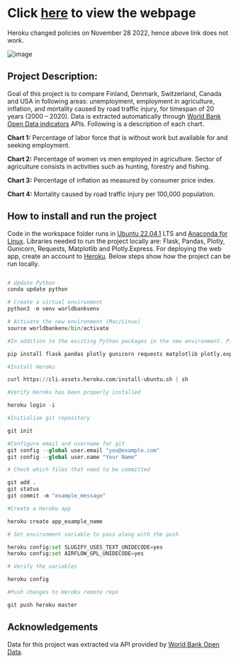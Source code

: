 # Click [here](https://myapp-worldbankdata-florida-1.herokuapp.com/) to view the webpage

Heroku changed policies on November 28 2022, hence above link does not work. 

![image](https://user-images.githubusercontent.com/41455899/210284159-213ce589-c37c-4dab-9d66-a2f16119862c.png)


## Project Description:

Goal of this project is to compare Finland, Denmark, Switzerland, Canada and USA in following areas: unemployment, employment in agriculture, inflation, and mortality caused by road traffic injury, for timespan of 20 years (2000 – 2020). Data is extracted automatically through [World Bank Open Data indicators](https://data.worldbank.org/indicator/) APIs. 
 Following is a description of each chart.

**Chart 1:** Percentage of labor force that is without work but available for and seeking employment.

**Chart 2:** Percentage of women vs men employed in agriculture. Sector of agriculture consists in activities such as hunting, forestry and fishing.

**Chart 3:** Percentage of inflation as measured by consumer price index.

**Chart 4:** Mortality caused by road traffic injury per 100,000 population.
 
## How to install and run the project

Code in the workspace folder runs in [Ubuntu 22.04.1](https://apps.microsoft.com/store/detail/ubuntu-22041-lts/9PN20MSR04DW?hl=en-us&gl=us) LTS and [Anaconda for Linux](https://docs.anaconda.com/anaconda/install/linux/). Libraries needed to run the project locally are: Flask, Pandas, Plotly, Gunicorn, Requests, Matplotlib and Plotly.Express. For deploying the web app, create an account to [Heroku](https://signup.heroku.com/).
Below steps show how the project can be run locally. 

```python

# Update Python
conda update python

# Create a virtual environment
python3 -m venv worldbankvenv

# Activate the new environment (Mac/Linux)
source worldbankenv/bin/activate

#In addition to the existing Python packages in the new environment. Pip install following packages.

pip install flask pandas plotly gunicorn requests matplotlib plotly.express

#Install Heroku 

curl https://cli-assets.heroku.com/install-ubuntu.sh | sh

#Verify Heroku has been properly installed

heroku login -i

#Initialize git repository 

git init

#Configure email and username for git
git config --global user.email "you@example.com"
git config --global user.name "Your Name"

# Check which files that need to be committed

git add .
git status
git commit -m "example_message"

#Create a Heroku app

heroku create app_example_name

# Set environment variable to pass along with the push

heroku config:set SLUGIFY_USES_TEXT_UNIDECODE=yes
heroku config:set AIRFLOW_GPL_UNIDECODE=yes

# Verify the variables

heroku config

#Push changes to Heroku remote repo

git push heroku master

```

## Acknowledgements

Data for this project was extracted via API provided by [World Bank Open Data](https://data.worldbank.org/).
